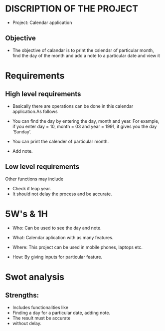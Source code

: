 # DISCRIPTION OF THE PROJECT

* Project: Calendar application
## Objective
* The objective of calandar is to print the cslendsr of particular month, find the day of the month and add a note to a particular date and view it

# Requirements
## High level requirements

* Basically there are operations can be done in this calendar application.As follows

* You can find the day by entering the day, month and year. For example, if you enter day = 10, month = 03 and year = 1991, it gives you the day ‘Sunday’.
* You can print the calender of particular month.
* Add note.


## Low level requirements

 Other functions may include
* Check if leap year.
* It should not delay the process and be accurate.

# 5W's & 1H

 * Who: Can be used to see the day and note.

 * What: Calendar aplication with as many features.

 * Where: This project can be used in mobile phones, laptops etc.

 * How: By giving inputs for particular feature.

# Swot analysis

## Strengths:
* Includes functionalities like
* Finding a day for a particular date, adding note.
* The result must be accurate 
* without delay.
